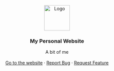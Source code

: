 <div align="center">
  
  <img src="images/logo.png" alt="Logo" width="80" height="80">
  

  <h3 align="center">My Personal Website</h3>

  <p align="center">
    A bit of me
    <br />
    <br />
    <a href="https://doubleffe.github.io/MyWebsite/">Go to the website</a>
    ·
    <a href="https://github.com/DoublEffe/MyWebsite/issues">Report Bug</a>
    ·
    <a href="#">Request Feature</a>
  </p>
</div>
